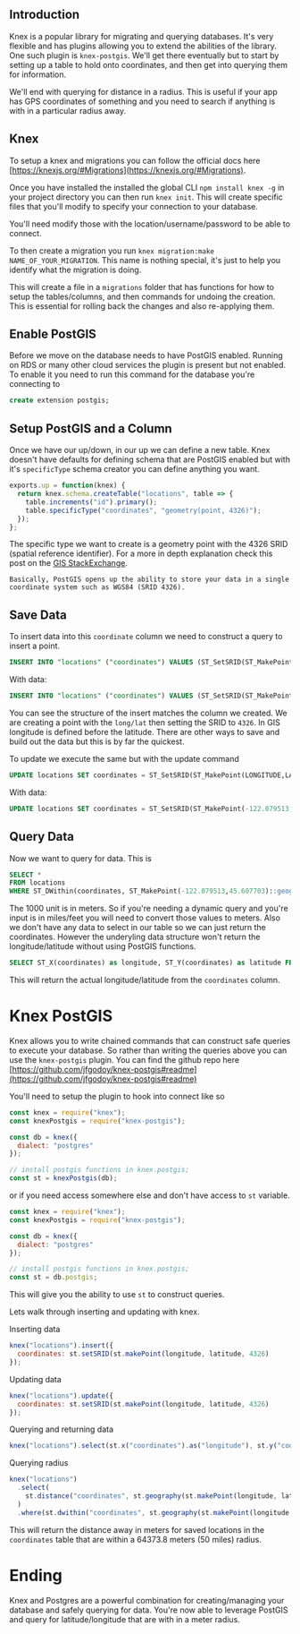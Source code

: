 ## Introduction

Knex is a popular library for migrating and querying databases. It's very flexible and has plugins allowing you to extend the abilities of the library. One such plugin is `knex-postgis`. We'll get there eventually but to start by setting up a table to hold onto coordinates, and then get into querying them for information.

We'll end with querying for distance in a radius. This is useful if your app has GPS coordinates of something and you need to search if anything is with in a particular radius away.

## Knex

To setup a knex and migrations you can follow the official docs here [https://knexjs.org/#Migrations](https://knexjs.org/#Migrations).

Once you have installed the installed the global CLI `npm install knex -g` in your project directory you can then run `knex init`. This will create specific files that you'll modify to specify your connection to your database.

You'll need modify those with the location/username/password to be able to connect.

To then create a migration you run `knex migration:make NAME_OF_YOUR_MIGRATION`. This name is nothing special, it's just to help you identify what the migration is doing.

This will create a file in a `migrations` folder that has functions for how to setup the tables/columns, and then commands for undoing the creation. This is essential for rolling back the changes and also re-applying them.

## Enable PostGIS

Before we move on the database needs to have PostGIS enabled. Running on RDS or many other cloud services the plugin is present but not enabled. To enable it you need to run this command for the database you're connecting to

```sql
create extension postgis;
```

## Setup PostGIS and a Column

Once we have our up/down, in our up we can define a new table. Knex doesn't have defaults for defining schema that are PostGIS enabled but with it's `specificType` schema creator you can define anything you want.

```js
exports.up = function(knex) {
  return knex.schema.createTable("locations", table => {
    table.increments("id").primary();
    table.specificType("coordinates", "geometry(point, 4326)");
  });
};
```

The specific type we want to create is a geometry point with the 4326 SRID (spatial reference identifier). For a more in depth explanation check this post on the [GIS StackExchange](https://gis.stackexchange.com/questions/131363/choosing-srid-and-what-is-its-meaning).

```
Basically, PostGIS opens up the ability to store your data in a single coordinate system such as WGS84 (SRID 4326).
```

## Save Data

To insert data into this `coordinate` column we need to construct a query to insert a point.

```sql
INSERT INTO "locations" ("coordinates") VALUES (ST_SetSRID(ST_MakePoint(LONGITUDE,LATITUDE), 4326));
```

With data:

```sql
INSERT INTO "locations" ("coordinates") VALUES (ST_SetSRID(ST_MakePoint(-122.079513,45.607703), 4326));
```

You can see the structure of the insert matches the column we created. We are creating a point with the `long/lat` then setting the SRID to `4326`. In GIS longitude is defined before the latitude. There are other ways to save and build out the data but this is by far the quickest.

To update we execute the same but with the update command

```sql
UPDATE locations SET coordinates = ST_SetSRID(ST_MakePoint(LONGITUDE,LATITUDE), 4326);
```

With data:

```sql
UPDATE locations SET coordinates = ST_SetSRID(ST_MakePoint(-122.079513,45.607703), 4326);
```

## Query Data

Now we want to query for data. This is

```sql
SELECT *
FROM locations
WHERE ST_DWithin(coordinates, ST_MakePoint(-122.079513,45.607703)::geography, 1000);
```

The 1000 unit is in meters. So if you're needing a dynamic query and you're input is in miles/feet you will need to convert those values to meters. Also we don't have any data to select in our table so we can just return the coordinates. However the underyling data structure won't return the longitude/latitude without using PostGIS functions.

```sql
SELECT ST_X(coordinates) as longitude, ST_Y(coordinates) as latitude FROM locations;
```

This will return the actual longitude/latitude from the `coordinates` column.

# Knex PostGIS

Knex allows you to write chained commands that can construct safe queries to execute your database. So rather than writing the queries above you can use the `knex-postgis` plugin. You can find the github repo here [https://github.com/jfgodoy/knex-postgis#readme](https://github.com/jfgodoy/knex-postgis#readme)

You'll need to setup the plugin to hook into connect like so

```js
const knex = require("knex");
const knexPostgis = require("knex-postgis");

const db = knex({
  dialect: "postgres"
});

// install postgis functions in knex.postgis;
const st = knexPostgis(db);
```

or if you need access somewhere else and don't have access to `st` variable.

```js
const knex = require("knex");
const knexPostgis = require("knex-postgis");

const db = knex({
  dialect: "postgres"
});

// install postgis functions in knex.postgis;
const st = db.postgis;
```

This will give you the ability to use `st` to construct queries.

Lets walk through inserting and updating with knex.

Inserting data

```js
knex("locations").insert({
  coordinates: st.setSRID(st.makePoint(longitude, latitude, 4326)
});
```

Updating data

```js
knex("locations").update({
  coordinates: st.setSRID(st.makePoint(longitude, latitude, 4326)
});
```

Querying and returning data

```js
knex("locations").select(st.x("coordinates").as("longitude"), st.y("coordinates").as("latitude"));
```

Querying radius

```js
knex("locations")
  .select(
    st.distance("coordinates", st.geography(st.makePoint(longitude, latitude))).as("distanceAway")
  )
  .where(st.dwithin("coordinates", st.geography(st.makePoint(longitude, latitude)), 64373.8));
```

This will return the distance away in meters for saved locations in the `coordinates` table that are within a 64373.8 meters (50 miles) radius.

# Ending

Knex and Postgres are a powerful combination for creating/managing your database and safely querying for data. You're now able to leverage PostGIS and query for latitude/longitude that are with in a meter radius.
